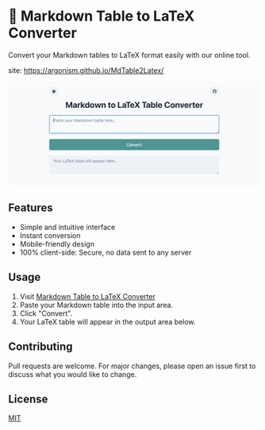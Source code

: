 # 🍳 Markdown Table to LaTeX Converter

Convert your Markdown tables to LaTeX format easily with our online tool.

site: https://argonism.github.io/MdTable2Latex/

![Screenshot of the tool](public/image.png) <!-- If you have a screenshot of the tool, add it here for better visualization -->

## Features

- Simple and intuitive interface
- Instant conversion
- Mobile-friendly design
- 100% client-side: Secure, no data sent to any server

## Usage

1. Visit [Markdown Table to LaTeX Converter](https://argonism.github.io/MdTable2Latex/)
2. Paste your Markdown table into the input area.
3. Click "Convert".
4. Your LaTeX table will appear in the output area below.

## Contributing

Pull requests are welcome. For major changes, please open an issue first to discuss what you would like to change.

## License

[MIT](https://choosealicense.com/licenses/mit/)
